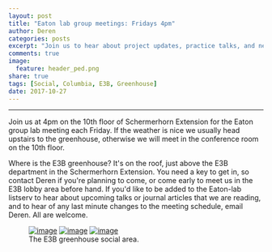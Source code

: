 ```yaml
---
layout: post
title: "Eaton lab group meetings: Fridays 4pm"
author: Deren
categories: posts
excerpt: "Join us to hear about project updates, practice talks, and new articles."
comments: true
image:
  feature: header_ped.png
share: true
tags: [Social, Columbia, E3B, Greenhouse]
date: 2017-10-27
---
```


<hr>

<p>

Join us at 4pm on the 10th floor of Schermerhorn Extension for 
the Eaton group lab meeting each Friday. If the weather is nice 
we usually head upstairs to the greenhouse, otherwise we will meet 
in the conference room on the 10th floor. 
</p>

<p>
Where is the E3B greenhouse? It's on the roof, just above the E3B
department in the Schermerhorn Extension. You need a key to get 
in, so contact Deren if you're planning to come, or come early to 
meet us in the E3B lobby area before hand. 
If you'd like to be added to the Eaton-lab listserv to hear
about upcoming talks or journal articles that we are reading, and 
to hear of any last minute changes to the meeting schedule, 
email Deren. All are welcome. 
</p>



<figure class='widethird'>
	<a href="{{ site.url }}/images/greenhouse_1.jpg"><img src="{{ site.url }}/images/greenhouse_1.jpg" alt="image"></a>
	<a href="{{ site.url }}/images/greenhouse_3.jpg"><img src="{{ site.url }}/images/greenhouse_3.jpg" alt="image"></a>
	<a href="{{ site.url }}/images/greenhouse-lab-meeting.jpg"><img src="{{ site.url }}/images/greenhouse-lab-meeting.jpg" alt="image"></a>
	<figcaption>The E3B greenhouse social area.</figcaption>
</figure>

<!-- postfigs look nice in triplets 
<postfig>
	<a href="{{ site.url }}/images/greenhouse_1.jpg">
    <img src="{{ site.url }}/images/greenhouse_1.jpg" 
    alt="image">
	</a>
</postfig>
<postfig>
	<a href="{{ site.url }}/images/greenhouse_2.jpg">
    <img src="{{ site.url }}/images/greenhouse_2.jpg" 
    alt="image">
	</a>
</postfig>
<postfig>
	<a href="{{ site.url }}/images/greenhouse_3.jpg">
    <img src="{{ site.url }}/images/greenhouse_3.jpg" 
    alt="image">
	</a>
</postfig>
-->